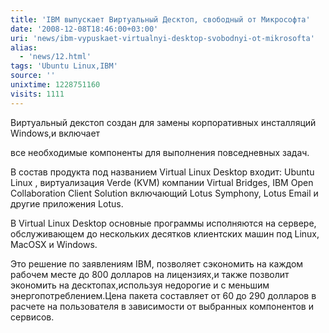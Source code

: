 ```yaml
---
title: 'IBM выпускает Виртуальный Десктоп, свободный от Микрософта'
date: '2008-12-08T18:46:00+03:00'
uri: 'news/ibm-vypuskaet-virtualnyi-desktop-svobodnyi-ot-mikrosofta'
alias: 
  - 'news/12.html'
tags: 'Ubuntu Linux,IBM'
source: ''
unixtime: 1228751160
visits: 1111
---
```

Виртуальный декстоп создан для замены  корпоративных инсталляций Windows,и включает

все необходимые компоненты для выполнения повседневных задач.

В состав продукта под названием Virtual Linux Desktop входит: Ubuntu Linux , виртуализация Verde (KVM) компании Virtual Bridges, IBM Open Collaboration Client Solution включающий Lotus Symphony, Lotus Email и другие приложения Lotus.

В Virtual Linux Desktop основные программы исполняются на сервере, обслуживающем до нескольких десятков клиентских машин под Linux, MacOSX и Windows.

Это решение по заявлениям IBM, позволяет сэкономить на каждом рабочем месте до 800 долларов на лицензиях,и также позволит экономить на  десктопах,используя недорогие и с меньшим энергопотреблением.Цена пакета составляет от 60 до 290 долларов в расчете на пользователя в зависимости от выбранных компонентов и сервисов.

